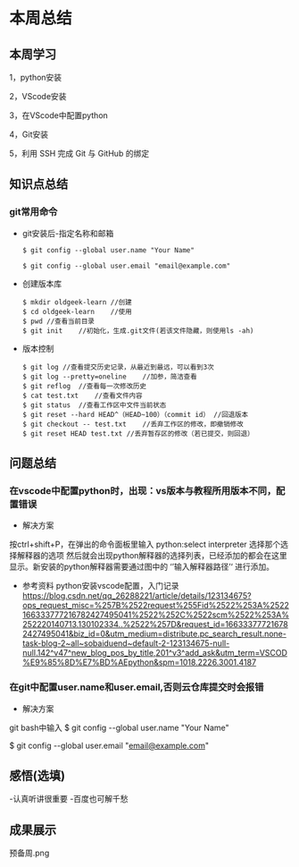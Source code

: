 
# 本周总结

## 本周学习

1，python安装

2，VScode安装

3，在VScode中配置python

4，Git安装

5，利用 SSH 完成 Git 与 GitHub 的绑定

## 知识点总结

### git常用命令

- git安装后-指定名称和邮箱

  ```
  $ git config --global user.name "Your Name"
   
  $ git config --global user.email "email@example.com"
  ```

- 创建版本库

  ```
  $ mkdir oldgeek-learn	//创建
  $ cd oldgeek-learn	//使用
  $ pwd	//查看当前目录
  $ git init	//初始化，生成.git文件(若该文件隐藏，则使用ls -ah)
  ```

- 版本控制

  ```
  $ git log	//查看提交历史记录，从最近到最远，可以看到3次
  $ git log --pretty=oneline	//加参，简洁查看
  $ git reflog	//查看每一次修改历史
  $ cat test.txt	//查看文件内容
  $ git status	//查看工作区中文件当前状态
  $ git reset --hard HEAD^（HEAD~100）（commit id）	//回退版本
  $ git checkout -- test.txt	//丢弃工作区的修改，即撤销修改
  $ git reset HEAD test.txt	//丢弃暂存区的修改（若已提交，则回退）
  ```

## 问题总结

### 在vscode中配置python时，出现：vs版本与教程所用版本不同，配置错误

- 解决方案

按ctrl+shift+P，在弹出的命令面板里输入
 python:select interpreter
选择那个选择解释器的选项 然后就会出现python解释器的选择列表，已经添加的都会在这里显示。新安装的python解释器需要通过图中的 ‘’输入解释器路径’‘ 进行添加。

- 参考资料
python安装vscode配置，入门记录 https://blog.csdn.net/qq_26288221/article/details/123134675?ops_request_misc=%257B%2522request%255Fid%2522%253A%2522166333777216782427495041%2522%252C%2522scm%2522%253A%252220140713.130102334..%2522%257D&request_id=166333777216782427495041&biz_id=0&utm_medium=distribute.pc_search_result.none-task-blog-2~all~sobaiduend~default-2-123134675-null-null.142^v47^new_blog_pos_by_title,201^v3^add_ask&utm_term=VSCOD%E9%85%8D%E7%BD%AEpython&spm=1018.2226.3001.4187

### 在git中配置user.name和user.email,否则云仓库提交时会报错
- 解决方案

git bash中输入
  $ git config --global user.name "Your Name"
   
  $ git config --global user.email "email@example.com"

## 感悟(选填)
-认真听讲很重要 
-百度也可解千愁

## 成果展示
预备周.png
